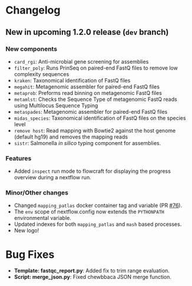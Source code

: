 # Changelog

## New in upcoming 1.2.0 release (`dev` branch)

### New components

- `card_rgi`: Anti-microbial gene screening for assemblies
- `filter_poly`: Runs PrinSeq on paired-end FastQ files to remove low complexity sequences
- `kraken`: Taxonomical identification of FastQ files
- `megahit`: Metagenomic assembler for paired-end FastQ files
- `metaprob`: Preforms read binning on metagenomic FastQ files
- `metamlst`: Checks the Sequence Type of metagenomic FastQ reads using Multilocus Sequence Typing
- `metaspades`: Metagenomic assembler for paired-end FastQ files
- `midas_species`: Taxonomical identification of FastQ files on the species level
- `remove host`: Read mapping with Bowtie2 against the host genome (default hg19) and removes the mapping reads
- `sistr`: Salmonella *in silico* typing component for assemblies. 

### Features

- Added `inspect` run mode to flowcraft for displaying the progress overview
  during a nextflow run.

### Minor/Other changes

- Changed `mapping_patlas` docker container tag and variable
(PR [#76](https://github.com/assemblerflow/assemblerflow/pull/76)).
- The `env` scope of nextflow.config now extends the `PYTHONPATH`
environmental variable.
- Updated indexes for both `mapping_patlas` and `mash` based processes.
- New logo!

# Bug Fixes

- **Template: fastqc_report.py**: Added fix to trim range evaluation.
- **Script: merge_json.py**: Fixed chewbbaca JSON merge function.
